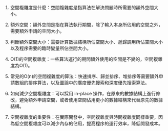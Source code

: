 

1. 空間複雜度是什麼：空間複雜度是指算法在解決問題時所需要的額外空間大小。

2. 額外空間：額外空間是指在算法執行期間，除了輸入本身所佔用的空間之外，需要額外申請的空間大小。

3. 判斷額外空間大小：需要計算數據結構所佔空間大小、遞歸調用所佔空間大小以及程序需要的臨時變量所佔空間大小。

4. O(1)的空間複雜度：一些算法運行的期間額外使用的空間是不變的，空間複雜度為O(1)。

5. 常見的O(n)的空間複雜度的算法：快速排序、歸並排序、堆排序等需要額外申請數組的排序算法，以及圖論中的廣度優先搜索和深度優先搜索算法。

6. 如何減少空間複雜度：可以採用 in-place 操作，在原來的數據結構上進行修改，避免額外申請空間，或者使用空間佔用更小的數據結構來代替原先的數據結構。

7. 空間複雜度的重要性：在實際開發中，空間複雜度與時間複雜度同樣重要，因為低空間複雜度可以減少內存的佔用，提高程序的運行效率，降低開發成本。